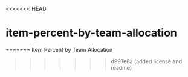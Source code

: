 <<<<<<< HEAD
# item-percent-by-team-allocation
=======
Item Percent by Team Allocation
>>>>>>> d997e8a (added license and readme)
